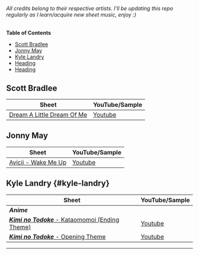 ###### All credits belong to their respective artists. I'll be updating this repo regularly as I learn/acquire new sheet music, enjoy :)
 **Table of Contents**
 - [Scott Bradlee](#scott-bradlee)
 - [Jonny May](#jonny-may)
 - [Kyle Landry](#kyle-landry)
 - [Heading](#heading-1)
 - [Heading](#heading-2)

## <a name="scott-bradlee"></a> Scott Bradlee
 Sheet | YouTube/Sample
 --- | --- 
 [Dream A Little Dream Of Me](https://github.com/JKleinne/PianoSheets/blob/master/Jazz/Dream%20A%20Little%20Dream%20Of%20Me.pdf) | [Youtube](https://www.youtube.com/watch?v=7eC0FuYBKs8)

## <a name="jonny-may"></a> Jonny May
 Sheet | YouTube/Sample
 --- | --- 
 [Avicii - Wake Me Up](https://github.com/JKleinne/PianoSheets/blob/master/Jazz/Dream%20A%20Little%20Dream%20Of%20Me.pdf) | [Youtube](https://www.youtube.com/watch?v=7eC0FuYBKs8)


## Kyle Landry {#kyle-landry}
 Sheet | YouTube/Sample
 --- | --- 
 ***Anime*** |
 [***Kimi no Todoke*** - Kataomomoi (Ending Theme)](https://github.com/JKleinne/PianoSheets/blob/master/Kyle%20Landry/Anime/Kimi%20ni%20Todoke/Kataomoi.pdf) | [Youtube](https://www.youtube.com/watch?v=Vurr59c29Wo)
 [***Kimi no Todoke*** - Opening Theme](https://www.youtube.com/watch?v=QQUiBgURdDM) | [Youtube](https://www.youtube.com/watch?v=QQUiBgURdDM)
 ---